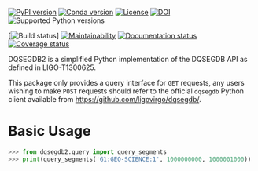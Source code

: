 [![PyPI version](https://badge.fury.io/py/dqsegdb2.svg)](http://badge.fury.io/py/dqsegdb2)
[![Conda version](https://img.shields.io/conda/vn/conda-forge/dqsegdb2.svg)](https://anaconda.org/conda-forge/dqsegdb2/)
[![License](https://img.shields.io/pypi/l/dqsegdb2.svg)](https://choosealicense.com/licenses/gpl-3.0/)
[![DOI](https://zenodo.org/badge/136390328.svg)](https://zenodo.org/badge/latestdoi/136390328)
![Supported Python versions](https://img.shields.io/pypi/pyversions/dqsegdb2.svg)

[![Build status](https://github.com/duncanmmacleod/dqsegdb2/actions/workflows/build.yml/badge.svg?branch=master)]
[![Maintainability](https://api.codeclimate.com/v1/badges/da522356dd6a3d90eaac/maintainability)](https://codeclimate.com/github/duncanmmacleod/dqsegdb2/maintainability)
[![Documentation status](https://readthedocs.org/projects/dqsegdb2/badge/?version=latest)](https://dqsegdb2.readthedocs.io/en/latest/?badge=latest)
[![Coverage status](https://codecov.io/gh/duncanmmacleod/dqsegdb2/branch/master/graph/badge.svg)](https://codecov.io/gh/duncanmmacleod/dqsegdb2)

DQSEGDB2 is a simplified Python implementation of the DQSEGDB API as defined in
LIGO-T1300625.

This package only provides a query interface for `GET` requests, any users
wishing to make `POST` requests should refer to the official `dqsegdb` Python
client available from https://github.com/ligovirgo/dqsegdb/.

# Basic Usage

```python
>>> from dqsegdb2.query import query_segments
>>> print(query_segments('G1:GEO-SCIENCE:1', 1000000000, 1000001000))
```
